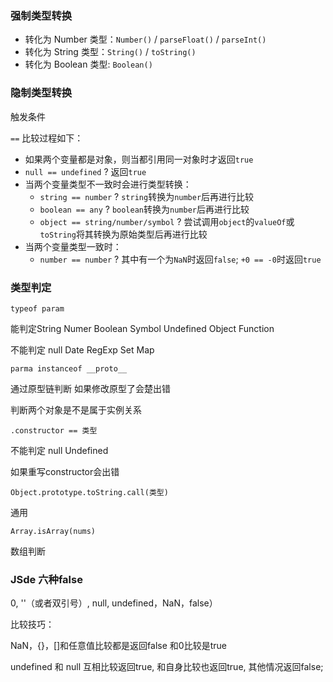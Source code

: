 ### 强制类型转换

- 转化为 Number 类型：`Number()` / `parseFloat()` / `parseInt()`
- 转化为 String 类型：`String()` / `toString()`
- 转化为 Boolean 类型: `Boolean()`

### 隐制类型转换

触发条件

`==`   比较过程如下：

- 如果两个变量都是对象，则当都引用同一对象时才返回`true`
- `null == undefined` ? 返回`true`
- 当两个变量类型不一致时会进行类型转换：
  - `string == number` ? `string`转换为`number`后再进行比较
  - `boolean == any` ? `boolean`转换为`number`后再进行比较
  - `object == string/number/symbol` ? 尝试调用`object`的`valueOf`或`toString`将其转换为原始类型后再进行比较
- 当两个变量类型一致时：
  - `number == number` ? 其中有一个为`NaN`时返回`false`; `+0 == -0`时返回`true`

### 类型判定

`typeof param`

能判定String Numer Boolean Symbol Undefined Object Function

不能判定 null Date RegExp Set Map



`parma instanceof __proto__` 

通过原型链判断 如果修改原型了会楚出错

判断两个对象是不是属于实例关系



`.constructor == 类型`

不能判定 null Undefined

如果重写constructor会出错



`Object.prototype.toString.call(类型)`

通用



`Array.isArray(nums)`

数组判断

### JSde 六种false

0, ''（或者双引号）, null, undefined，NaN，false）

比较技巧：

NaN，{}，[]和任意值比较都是返回false 和0比较是true

undefined 和 null 互相比较返回true, 和自身比较也返回true, 其他情况返回false;

